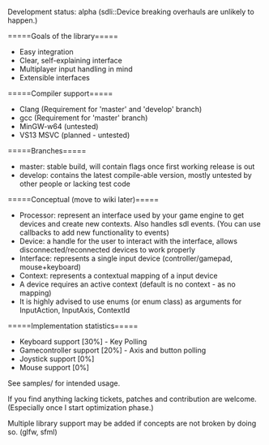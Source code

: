 Development status: alpha (sdli::Device breaking overhauls are unlikely to happen.)


=====Goals of the library=====
* Easy integration
* Clear, self-explaining interface
* Multiplayer input handling in mind
* Extensible interfaces


=====Compiler support=====
* Clang (Requirement for 'master' and 'develop' branch)
* gcc (Requirement for 'master' branch)
* MinGW-w64 (untested)
* VS13 MSVC (planned - untested)

=====Branches=====
* master: stable build, will contain flags once first working release is out
* develop: contains the latest compile-able version, mostly untested by other people or lacking test code


=====Conceptual (move to wiki later)=====
* Processor: represent an interface used by your game engine to get devices and create new contexts. Also handles sdl events. (You can use callbacks to add new functionality to events)
* Device: a handle for the user to interact with the interface, allows disconnected/reconnected devices to work properly
* Interface: represents a single input device (controller/gamepad, mouse+keyboard)
* Context: represents a contextual mapping of a input device
* A device requires an active context (default is no context - as no mapping)
* It is highly advised to use enums (or enum class) as arguments for InputAction, InputAxis, ContextId


=====Implementation statistics=====
* Keyboard support [30%] - Key Polling
* Gamecontroller support [20%] - Axis and button polling
* Joystick support [0%]
* Mouse support [0%]


See samples/ for intended usage.


If you find anything lacking tickets, patches and contribution are welcome. (Especially once I start optimization phase.)

Multiple library support may be added if concepts are not broken by doing so. (glfw, sfml)
